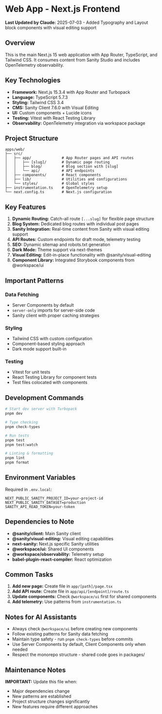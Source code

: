 # Web App - Next.js Frontend

**Last Updated by Claude:** 2025-07-03 - Added Typography and Layout block components with visual editing support

## Overview

This is the main Next.js 15 web application with App Router, TypeScript, and Tailwind CSS. It consumes content from Sanity Studio and includes OpenTelemetry observability.

## Key Technologies

- **Framework:** Next.js 15.3.4 with App Router and Turbopack
- **Language:** TypeScript 5.7.3
- **Styling:** Tailwind CSS 3.4
- **CMS:** Sanity Client 7.6.0 with Visual Editing
- **UI:** Custom components + Lucide icons
- **Testing:** Vitest with React Testing Library
- **Observability:** OpenTelemetry integration via workspace package

## Project Structure

```
apps/web/
├── src/
│   ├── app/              # App Router pages and API routes
│   │   ├── [slug]/       # Dynamic page routing
│   │   ├── blog/         # Blog section with [slug]
│   │   └── api/          # API endpoints
│   ├── components/       # React components
│   ├── lib/              # Utilities and configurations
│   └── styles/           # Global styles
├── instrumentation.ts    # OpenTelemetry setup
└── next.config.ts        # Next.js configuration
```

## Key Features

1. **Dynamic Routing:** Catch-all route `[...slug]` for flexible page structure
2. **Blog System:** Dedicated blog routes with individual post pages
3. **Sanity Integration:** Real-time content from Sanity with visual editing support
4. **API Routes:** Custom endpoints for draft mode, telemetry testing
5. **SEO:** Dynamic sitemap and robots.txt generation
6. **Dark Mode:** Theme support via next-themes
7. **Visual Editing:** Edit-in-place functionality with @sanity/visual-editing
8. **Component Library:** Integrated Storybook components from @workspace/ui

## Important Patterns

### Data Fetching

- Server Components by default
- `server-only` imports for server-side code
- Sanity client with proper caching strategies

### Styling

- Tailwind CSS with custom configuration
- Component-based styling approach
- Dark mode support built-in

### Testing

- Vitest for unit tests
- React Testing Library for component tests
- Test files colocated with components

## Development Commands

```bash
# Start dev server with Turbopack
pnpm dev

# Type checking
pnpm check-types

# Run tests
pnpm test
pnpm test:watch

# Linting & formatting
pnpm lint
pnpm format
```

## Environment Variables

Required in `.env.local`:

```
NEXT_PUBLIC_SANITY_PROJECT_ID=your-project-id
NEXT_PUBLIC_SANITY_DATASET=production
SANITY_API_READ_TOKEN=your-token
```

## Dependencies to Note

- **@sanity/client:** Main Sanity client
- **@sanity/visual-editing:** Visual editing capabilities
- **next-sanity:** Next.js specific Sanity utilities
- **@workspace/ui:** Shared UI components
- **@workspace/observability:** Telemetry setup
- **babel-plugin-react-compiler:** React optimization

## Common Tasks

1. **Add new page:** Create file in `app/[path]/page.tsx`
2. **Add API route:** Create file in `app/api/[endpoint]/route.ts`
3. **Update components:** Check `@workspace/ui` first for shared components
4. **Add telemetry:** Use patterns from `instrumentation.ts`

## Notes for AI Assistants

- Always check `@workspace/ui` before creating new components
- Follow existing patterns for Sanity data fetching
- Maintain type safety - run `pnpm check-types` before commits
- Use Server Components by default, Client Components only when needed
- Respect the monorepo structure - shared code goes in packages/

## Maintenance Notes

**IMPORTANT:** Update this file when:

- Major dependencies change
- New patterns are established
- Project structure changes significantly
- New features require different approaches
